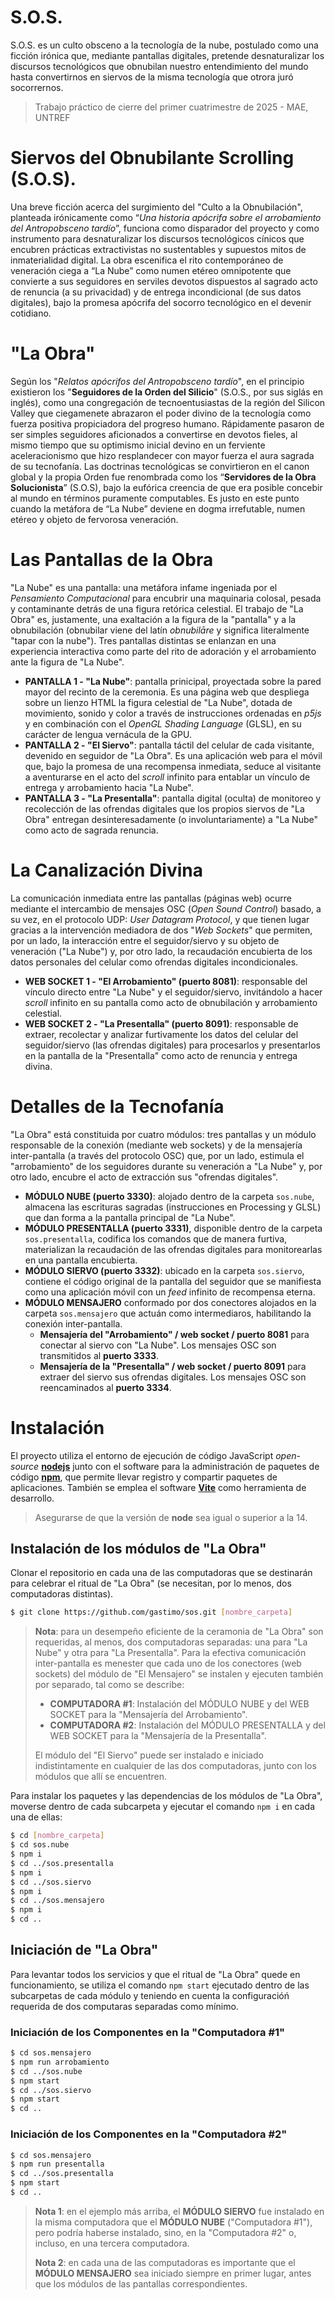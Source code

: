 # S.O.S.
S.O.S. es un culto obsceno a la tecnología de la nube, 
postulado como una ficción irónica que, mediante pantallas digitales, pretende desnaturalizar los discursos tecnológicos que obnubilan nuestro entendimiento del mundo hasta convertirnos en siervos de la misma tecnología que otrora juró socorrernos.

> Trabajo práctico de cierre del primer cuatrimestre de 2025 - MAE, UNTREF

# Siervos del Obnubilante Scrolling (S.O.S).
Una breve ficción acerca del surgimiento del "Culto a la Obnubilación", planteada irónicamente como “*Una historia apócrifa sobre el arrobamiento del Antropobsceno tardío*”, funciona como disparador del proyecto y como instrumento para desnaturalizar los discursos tecnológicos cínicos que encubren prácticas extractivistas no sustentables y supuestos mitos de inmaterialidad digital. La obra escenifica el rito contemporáneo de veneración ciega a “La Nube” como numen etéreo omnipotente que convierte a sus seguidores en serviles devotos dispuestos al sagrado acto de renuncia (a su privacidad) y de entrega incondicional (de sus datos digitales), bajo la promesa apócrifa del socorro tecnológico en el devenir cotidiano.

# "La Obra"
Según los "*Relatos apócrifos del Antropobsceno tardío*", en el principio existieron los "**Seguidores de la Orden del Silicio**" (S.O.S., por sus siglás en inglés), como una congregación de tecnoentusiastas de la región del Silicon Valley que ciegamenete abrazaron el poder divino de la tecnología como fuerza positiva propiciadora del progreso humano. Rápidamente pasaron de ser simples seguidores aficionados a convertirse en devotos fieles, al mismo tiempo que su optimismo inicial devino en un ferviente aceleracionismo que hizo resplandecer con mayor fuerza el aura sagrada de su tecnofanía. Las doctrinas tecnológicas se convirtieron en el canon global y la propia Orden fue renombrada como los “**Servidores de la Obra Solucionista**” (S.O.S), bajo la eufórica creencia de que era posible concebir al mundo en términos puramente computables. Es justo en este punto cuando la metáfora de “La Nube” deviene en dogma irrefutable, numen etéreo y objeto de fervorosa veneración.



# Las Pantallas de la Obra
"La Nube" es una pantalla: una metáfora infame ingeniada por el *Pensamiento Computacional* para encubrir una maquinaria colosal, pesada y contaminante detrás de una figura retórica celestial. El trabajo de "La Obra" es, justamente, una exaltación a la figura de la "pantalla" y a la obnubilación (obnubilar viene del latín *obnubilāre* y significa literalmente "tapar con la nube"). Tres pantallas distintas se enlanzan en una experiencia interactiva como parte del rito de adoración y el arrobamiento ante la figura de "La Nube".

- **PANTALLA 1 - "La Nube"**: pantalla prinicipal, proyectada sobre la pared mayor del recinto de la ceremonia. Es una página web que despliega sobre un lienzo HTML la figura celestial de "La Nube", dotada de movimiento, sonido y color a través de instrucciones ordenadas en *p5js* y en combinación con el *OpenGL Shading Language* (GLSL), en su carácter de lengua vernácula de la GPU. 
- **PANTALLA 2 - "El Siervo"**: pantalla táctil del celular de cada visitante, devenido en seguidor de "La Obra". Es una aplicación web para el móvil que, bajo la promesa de una recompensa inmediata, seduce al visitante a aventurarse en el acto del *scroll* infinito para entablar un vínculo de entrega y arrobamiento hacia "La Nube".
- **PANTALLA 3 - "La Presentalla"**: pantalla digital (oculta) de monitoreo y recolección de las ofrendas digitales que los propios siervos de "La Obra" entregan desinteresadamente (o involuntariamente) a "La Nube" como acto de sagrada renuncia.


# La Canalización Divina
La comunicación inmediata entre las pantallas (páginas web) ocurre mediante el intercambio de mensajes OSC (*Open Sound Control*) basado, a su vez, en el protocolo UDP: *User Datagram Protocol*, y que tienen lugar gracias a la intervención mediadora de dos "*Web Sockets*" que permiten, por un lado, la interacción entre el seguidor/siervo y su objeto de veneración ("La Nube") y, por otro lado, la recaudación encubierta de los datos personales del celular como ofrendas digitales incondicionales.

- **WEB SOCKET 1 - "El Arrobamiento" (puerto 8081)**: responsable del vínculo directo entre "La Nube" y el seguidor/siervo, invitándolo a hacer *scroll* infinito en su pantalla como acto de obnubilación y arrobamiento celestial.
- **WEB SOCKET 2 - "La Presentalla" (puerto 8091)**: responsable de extraer, recolectar y analizar furtivamente los datos del celular del seguidor/siervo (las ofrendas digitales) para procesarlos y presentarlos en la pantalla de la "Presentalla" como acto de renuncia y entrega divina.

# Detalles de la Tecnofanía
"La Obra" está constituida por cuatro módulos: tres pantallas y un módulo responsable de la conexión (mediante web sockets) y de la mensajería inter-pantalla (a través del protocolo OSC) que, por un lado, estimula el "arrobamiento" de los seguidores durante su veneración a "La Nube" y, por otro lado, encubre el acto de extracción sus "ofrendas digitales".
- **MÓDULO NUBE (puerto 3330)**: alojado dentro de la carpeta `sos.nube`, almacena las escrituras sagradas (instrucciones en Processing y GLSL) que dan forma a la pantalla principal de "La Nube".
- **MÓDULO PRESENTALLA (puerto 3331)**, disponible dentro de la carpeta `sos.presentalla`, codifica los comandos que de manera furtiva, materializan la recaudación de las ofrendas digitales para monitorearlas en una pantalla encubierta.
- **MÓDULO SIERVO (puerto 3332)**: ubicado en la carpeta `sos.siervo`, contiene el código original de la pantalla del seguidor que se manifiesta como una aplicación móvil con un *feed* infinito de recompensa eterna.
- **MÓDULO MENSAJERO** conformado por dos conectores alojados en la carpeta `sos.mensajero` que actuán como intermediaros, habilitando la conexión inter-pantalla.
  - **Mensajería del "Arrobamiento" / web socket / puerto 8081** para conectar al siervo con "La Nube". Los mensajes OSC son transmitidos al **puerto 3333**.
  - **Mensajería de la "Presentalla" / web socket / puerto 8091** para extraer del siervo sus ofrendas digitales. Los mensajes OSC son reencaminados al **puerto 3334**.

# Instalación
El proyecto utiliza el entorno de ejecución de código JavaScript *open-source* **[nodejs](https://nodejs.org/)** junto con el software para la administración de paquetes de código **[npm](https://docs.npmjs.com/about-npm)**, que permite llevar registro y compartir paquetes de aplicaciones. También se emplea el software **[Vite](https://vite.dev/)** como herramienta de desarrollo.
> Asegurarse de que la versión de **node** sea igual o superior a la 14.


## Instalación de los módulos de "La Obra"
Clonar el repositorio en cada una de las computadoras que se destinarán para celebrar el ritual de "La Obra" (se necesitan, por lo menos, dos computadoras distintas). 
```sh
$ git clone https://github.com/gastimo/sos.git [nombre_carpeta]
```

> **Nota**: para un desempeño eficiente de la ceramonia de "La Obra" son requeridas, al menos, dos computadoras separadas: una para "La Nube" y otra para "La Presentalla". Para la efectiva comunicación inter-pantalla es menester que cada uno de los conectores (web sockets) del módulo de "El Mensajero" se instalen y ejecuten también por separado, tal como se describe:
> - **COMPUTADORA #1**: Instalación del MÓDULO NUBE y del WEB SOCKET para la "Mensajería del Arrobamiento".  
> - **COMPUTADORA #2**: Instalación del MÓDULO PRESENTALLA y del WEB SOCKET para la "Mensajería de la Presentalla".
>
> El módulo del "El Siervo" puede ser instalado e iniciado indistintamente en cualquier de las dos computadoras, junto con los módulos que allí se encuentren.


Para instalar los paquetes y las dependencias de los módulos de "La Obra", moverse dentro de cada subcarpeta y ejecutar el comando `npm i` en cada una de ellas:
```sh
$ cd [nombre_carpeta]
$ cd sos.nube
$ npm i
$ cd ../sos.presentalla
$ npm i
$ cd ../sos.siervo
$ npm i
$ cd ../sos.mensajero
$ npm i
$ cd ..
```

## Iniciación de "La Obra"
Para levantar todos los servicios y que el ritual de "La Obra" quede en funcionamiento, se utiliza el comando `npm start` ejecutado dentro de las subcarpetas de cada módulo y teniendo en cuenta la configuracióń requerida de dos computaras separadas como mínimo.

### Iniciación de los Componentes en la "Computadora #1"
```sh
$ cd sos.mensajero
$ npm run arrobamiento
$ cd ../sos.nube
$ npm start
$ cd ../sos.siervo
$ npm start
$ cd ..
```

### Iniciación de los Componentes en la "Computadora #2"
```sh
$ cd sos.mensajero
$ npm run presentalla
$ cd ../sos.presentalla
$ npm start
$ cd ..
```

> **Nota 1**: en el ejemplo más arriba, el **MÓDULO SIERVO** fue instalado en la misma computadora que el **MÓDULO NUBE** ("Computadora #1"), pero podría haberse instalado, sino, en la "Computadora #2" o, incluso, en una tercera computadora.
>
> **Nota 2**: en cada una de las computadoras es importante que el **MÓDULO MENSAJERO** sea iniciado siempre en primer lugar, antes que los módulos de las pantallas correspondientes.
>



